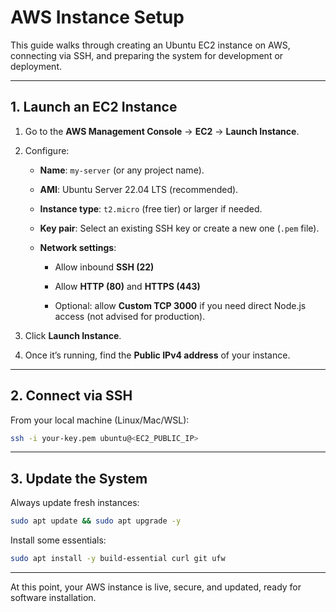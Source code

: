 # AWS Instance Setup

This guide walks through creating an Ubuntu EC2 instance on AWS, connecting via SSH, and preparing the system for development or deployment.

---

## 1. Launch an EC2 Instance

1. Go to the **AWS Management Console** → **EC2** → **Launch Instance**.
    
2. Configure:
    
    - **Name**: `my-server` (or any project name).
        
    - **AMI**: Ubuntu Server 22.04 LTS (recommended).
        
    - **Instance type**: `t2.micro` (free tier) or larger if needed.
    
    - **Key pair**: Select an existing SSH key or create a new one (`.pem` file).
        
    - **Network settings**:
        
        - Allow inbound **SSH (22)**
            
        - Allow **HTTP (80)** and **HTTPS (443)**
            
        - Optional: allow **Custom TCP 3000** if you need direct Node.js access (not advised for production).
            
3. Click **Launch Instance**.
    
4. Once it’s running, find the **Public IPv4 address** of your instance.
    

---

## 2. Connect via SSH

From your local machine (Linux/Mac/WSL):

```bash
ssh -i your-key.pem ubuntu@<EC2_PUBLIC_IP>
```

---

## 3. Update the System

Always update fresh instances:

```bash
sudo apt update && sudo apt upgrade -y
```

Install some essentials:

```bash
sudo apt install -y build-essential curl git ufw
```

---

At this point, your AWS instance is live, secure, and updated, ready for software installation.
